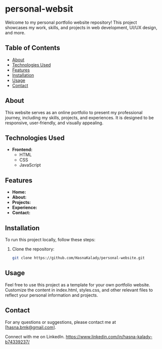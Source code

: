 # personal-websit
Welcome to my personal portfolio website repository! This project showcases my work, skills, and projects in web development, UI/UX design, and more. 
## Table of Contents

- [About](#about)
- [Technologies Used](#technologies-used)
- [Features](#features)
- [Installation](#installation)
- [Usage](#usage)
- [Contact](#contact)

## About

This website serves as an online portfolio to present my professional journey, including my skills, projects, and experiences. It is designed to be responsive, user-friendly, and visually appealing.

## Technologies Used

- **Frontend:**
  - HTML
  - CSS
  - JavaScript

## Features

-  **Home:**
- **About:**
- **Projects:**
- **Experience:** 
- **Contact:** 

## Installation

To run this project locally, follow these steps:

1. Clone the repository:

   ```bash
   git clone https://github.com/HasnaKalady/personal-website.git

## Usage
Feel free to use this project as a template for your own portfolio website. Customize the content in index.html, styles.css, and other relevant files to reflect your personal information and projects.

## Contact
For any questions or suggestions, please contact me at [hasna.bmk@gmail.com].

Connect with me on LinkedIn. https://www.linkedin.com/in/hasna-kalady-b74339237/
